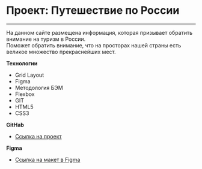 # Проект: Путешествие по России

------------------------------------

На данном сайте размещена информация, которая призывает обратить внимание на туризм в России.  
Поможет обратить внимание, что на просторах нашей страны есть великое множество прекраснейших мест.


**Технологии**
* Grid Layout
* Figma
* Методология БЭМ 
* Flexbox
* GIT
* HTML5
* CSS3

**GitHab**

* [Ссылка на проект](https://github.com/VeronikaSergienko/russian-travel)

**Figma**

* [Ссылка на макет в Figma](https://www.figma.com/file/5S2WSbEFL6awjVWJ0NWL8Q/Sprint-3_-Russia-_-desktop-mobile?node-id=28503%3A0)